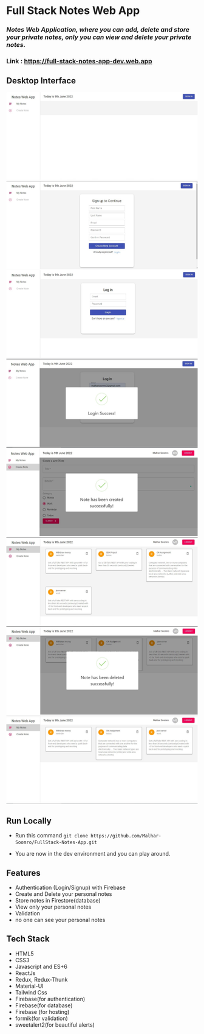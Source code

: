 # Full Stack Notes Web App

### _Notes Web Application, where you can add, delete and store your private notes, only you can view and delete your private notes._

### Link : https://full-stack-notes-app-dev.web.app

## Desktop Interface

<img src='./projectImages/home.jpg' />
<img src='./projectImages/signUp.jpg' />
<img src='./projectImages/login.jpg'/>
<img src='./projectImages/loginSuccess.jpg' />
<img src='./projectImages/noteAdded.jpg' />
<img src='./projectImages/notesPage.jpg' />
<img src='./projectImages/noteDeleted.jpg' />
<img src='./projectImages/noteAfterDelete.jpg' />

## Run Locally

- Run this command `git clone https://github.com/Malhar-Soomro/FullStack-Notes-App.git`

- You are now in the dev environment and you can play around.

## Features

- Authentication (Login/Signup) with Firebase
- Create and Delete your personal notes
- Store notes in Firestore(database)
- View only your personal notes
- Validation
- no one can see your personal notes

## Tech Stack

- HTML5
- CSS3
- Javascript and ES+6
- ReactJs
- Redux, Redux-Thunk
- Material-UI
- Tailwind Css
- Firebase(for authentication)
- Firebase(for database)
- Firebase (for hosting)
- formik(for validation)
- sweetalert2(for beautiful alerts)
